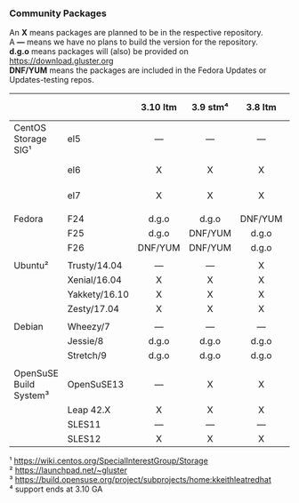 ### Community Packages

An **X** means packages are planned to be in the respective repository.  
A **—** means we have no plans to build the version for the repository.  
**d.g.o** means packages will (also) be provided on https://download.gluster.org  
**DNF/YUM** means the packages are included in the Fedora Updates or Updates-testing repos.  

|              |             | 3.10 ltm | 3.9 stm⁴ | 3.8 ltm  | 3.7 eol⁴ |
|--------------|-------------|:--------:|:--------:|:--------:|:--------:|
|CentOS Storage SIG¹  |el5          |    —     |    —     |    —     |   d.g.o  |
|              |el6          |    X     |    X     |    X     | X, d.g.o |
|              |el7          |    X     |    X     |    X     | X, d.g.o |
|              |             |          |          |          |          |
|Fedora        |F24          |  d.g.o   |  d.g.o   | DNF/YUM  |  d.g.o   |
|              |F25          |  d.g.o   | DNF/YUM  |  d.g.o   |  d.g.o   |
|              |F26          | DNF/YUM  | DNF/YUM  |  d.g.o   |  d.g.o   |
|              |             |          |          |          |          |
|Ubuntu²       |Trusty/14.04 |    —     |    —     |    X     |    X     |
|              |Xenial/16.04 |    X     |    X     |    X     |    X     |
|              |Yakkety/16.10|    X     |    X     |    X     |    —     |
|              |Zesty/17.04  |    X     |    X     |    X     |    —     |
|              |             |          |          |          |          |
|Debian        |Wheezy/7     |    —     |    —     |    —     |  d.g.o   |
|              |Jessie/8     |  d.g.o   |  d.g.o   |  d.g.o   |  d.g.o   |
|              |Stretch/9    |  d.g.o   |  d.g.o   |  d.g.o   |  d.g.o   |
|              |             |          |          |          |          |
|OpenSuSE Build System³ |OpenSuSE13   |    —     |    X     |    X     |    X     |
|              |Leap 42.X    |    X     |    X     |    X     |    X     |
|              |SLES11       |    —     |    —     |    —     |    —     |
|              |SLES12       |    X     |    X     |    X     |    X     |

¹ https://wiki.centos.org/SpecialInterestGroup/Storage  
² https://launchpad.net/~gluster  
³ https://build.opensuse.org/project/subprojects/home:kkeithleatredhat  
⁴ support ends at 3.10 GA
